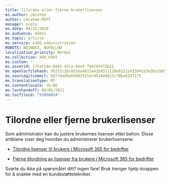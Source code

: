```yaml
---
title: Tilordne eller fjerne brukerlisenser
ms.author: cmcatee
author: cmcatee-MSFT
manager: scotv
ms.date: 04/21/2020
ms.audience: Admin
ms.topic: article
ms.service: o365-administration
ROBOTS: NOINDEX, NOFOLLOW
localization_priority: Normal
ms.collection: Adm_O365
ms.custom: ''
ms.assetid: 175af24e-b863-42ca-84e5-fb920f472b12
ms.openlocfilehash: 95212c2bc0d1ea4815a41b4511110a62211433841b3e20a28856773a3d42884d
ms.sourcegitcommit: b5f7da89a650d2915dc652449623c78be6247175
ms.translationtype: MT
ms.contentlocale: nb-NO
ms.lasthandoff: 08/05/2021
ms.locfileid: "53950854"
---
```

# <a name="assign-or-remove-user-licenses"></a>Tilordne eller fjerne brukerlisenser

Som administrator kan du justere brukernes lisenser etter behov. Disse artiklene viser deg hvordan du administrerer brukerlisensene:
  
- [Tilordne lisenser til brukere i Microsoft 365 for bedrifter](https://docs.microsoft.com/azure/active-directory/fundamentals/license-users-groups?context=azure/active-directory/users-groups-roles/context/ugr-context)

- [Fjerne tilordning av lisenser fra brukere i Microsoft 365 for bedrifter](https://docs.microsoft.com/azure/active-directory/fundamentals/license-users-groups?context=azure/active-directory/users-groups-roles/context/ugr-context#remove-a-license)

Svarte du ikke på spørsmålet ditt? ingen fare! Bruk trenger hjelp-knappen for å snakke med en kundestøttetekniker.